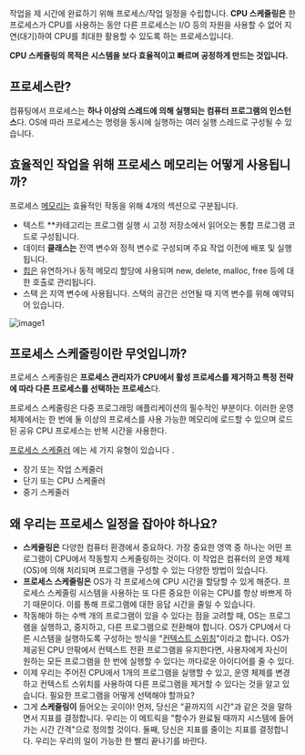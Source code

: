 작업을 제 시간에 완료하기 위해 프로세스/작업 일정을 수립합니다. **CPU 스케줄링은** 한 프로세스가 CPU를 사용하는 동안 다른 프로세스는 I/O 등의 자원을 사용할 수 없어 지연(대기)하여 CPU를 최대한 활용할 수 있도록 하는 프로세스입니다. 

**CPU 스케줄링의 목적은 시스템을 보다 효율적이고 빠르며 공정하게 만드는 것입니다.**

## 프로세스란?
컴퓨팅에서 프로세스는 **하나 이상의 스레드에 의해 실행되는 컴퓨터 프로그램의 인스턴스**다. OS에 따라 프로세스는 명령을 동시에 실행하는 여러 실행 스레드로 구성될 수 있습니다.
## 효율적인 작업을 위해 프로세스 메모리는 어떻게 사용됩니까?
프로세스 [메모리는](https://www.geeksforgeeks.org/memory-layout-of-c-program/) 효율적인 작동을 위해 4개의 섹션으로 구분됩니다.

- 텍스트 **카테고리는 프로그램 실행 시 고정 저장소에서 읽어오는 통합 프로그램 코드로 구성됩니다.
- 데이터 **클래스는** 전역 변수와 정적 변수로 구성되며 주요 작업 이전에 배포 및 실행됩니다.
- [힙은](http://www.geeksforgeeks.org/binary-heap/) 유연하거나 동적 메모리 할당에 사용되며 new, delete, malloc, free 등에 대한 호출로 관리됩니다.
- 스택 [은](https://www.geeksforgeeks.org/stack-data-structure/) 지역 변수에 사용됩니다. 스택의 공간은 선언될 때 지역 변수를 위해 예약되어 있습니다.

![image1](https://media.geeksforgeeks.org/wp-content/uploads/memoryLayoutC.jpg)

## 프로세스 스케줄링이란 무엇입니까?
프로세스 스케줄링은 **프로세스 관리자가 CPU에서 활성 프로세스를 제거하고 특정 전략에 따라 다른 프로세스를 선택하는 프로세스**다.

프로세스 스케줄링은 다중 프로그래밍 애플리케이션의 필수적인 부분이다. 이러한 운영 체제에서는 한 번에 둘 이상의 프로세스를 사용 가능한 메모리에 로드할 수 있으며 로드된 공유 CPU 프로세스는 반복 시간을 사용한다.

[프로세스 스케줄러](https://www.geeksforgeeks.org/process-schedulers-in-operating-system/) 에는 세 가지 유형이 있습니다 .

- 장기 또는 작업 스케줄러
- 단기 또는 CPU 스케줄러 
- 중기 스케줄러

## 왜 우리는 프로세스 일정을 잡아야 하나요?

- **스케줄링은** 다양한 컴퓨터 환경에서 중요하다. 가장 중요한 영역 중 하나는 어떤 프로그램이 CPU에서 작동할지 스케줄링하는 것이다. 이 작업은 컴퓨터의 운영 체제(OS)에 의해 처리되며 프로그램을 구성할 수 있는 다양한 방법이 있습니다.
- **프로세스 스케줄링은** OS가 각 프로세스에 CPU 시간을 할당할 수 있게 해준다. 프로세스 스케줄링 시스템을 사용하는 또 다른 중요한 이유는 CPU를 항상 바쁘게 하기 때문이다. 이를 통해 프로그램에 대한 응답 시간을 줄일 수 있습니다.
- 작동해야 하는 수백 개의 프로그램이 있을 수 있다는 점을 고려할 때, OS는 프로그램을 실행하고, 중지하고, 다른 프로그램으로 전환해야 합니다. OS가 CPU에서 다른 시스템을 실행하도록 구성하는 방식을 "[컨텍스트 스위칭](https://www.geeksforgeeks.org/difference-between-swapping-and-context-switching/)"이라고 합니다. OS가 제공된 CPU 안팎에서 컨텍스트 전환 프로그램을 유지한다면, 사용자에게 자신이 원하는 모든 프로그램을 한 번에 실행할 수 있다는 까다로운 아이디어를 줄 수 있다.
- 이제 우리는 주어진 CPU에서 1개의 프로그램을 실행할 수 있고, 운영 체제를 변경하고 컨텍스트 스위치를 사용하여 다른 프로그램을 제거할 수 있다는 것을 알고 있습니다. 필요한 프로그램을 어떻게 선택해야 할까요?
- 그게 **스케줄링이** 들어오는 곳이야! 먼저, 당신은 "끝까지의 시간"과 같은 것을 말하면서 지표를 결정합니다. 우리는 이 메트릭을 "함수가 완료될 때까지 시스템에 들어가는 시간 간격"으로 정의할 것이다. 둘째, 당신은 지표를 줄이는 지표를 결정합니다. 우리는 우리의 일이 가능한 한 빨리 끝나기를 바란다.